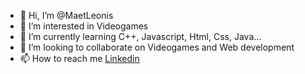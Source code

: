 - 👋 Hi, I’m @MaetLeonis
- 👀 I’m interested in Videogames
- 🌱 I’m currently learning C++, Javascript, Html, Css, Java...
- 💞️ I’m looking to collaborate on Videogames and Web development
- 📫 How to reach me [Linkedin](https://www.linkedin.com/in/josé-miguel-leonis-sánchez-83b242257/)

<!---
MaetLeonis/MaetLeonis is a ✨ special ✨ repository because its `README.md` (this file) appears on your GitHub profile.
You can click the Preview link to take a look at your changes.
--->
